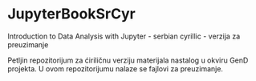 # JupyterBookSrCyr

Introduction to Data Analysis with Jupyter - serbian cyrillic - verzija za preuzimanje

Petljin repozitorijum za ćiriličnu verziju materijala nastalog u okviru GenD projekta. U ovom repozitorijumu nalaze se fajlovi za preuzimanje.
